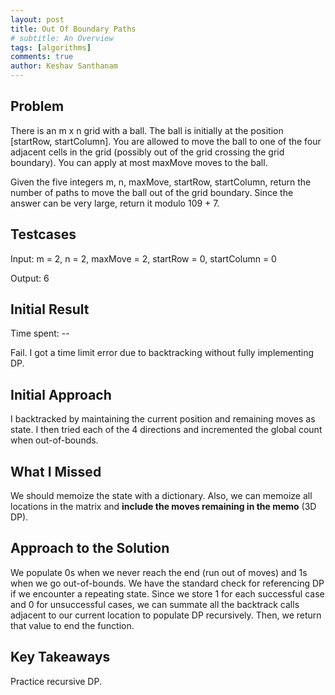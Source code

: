 ```yaml
---
layout: post
title: Out Of Boundary Paths
# subtitle: An Overview
tags: [algorithms]
comments: true
author: Keshav Santhanam
---
```


## Problem

There is an m x n grid with a ball. The ball is initially at the position [startRow, startColumn]. You are allowed to move the ball to one of the four adjacent cells in the grid (possibly out of the grid crossing the grid boundary). You can apply at most maxMove moves to the ball.

Given the five integers m, n, maxMove, startRow, startColumn, return the number of paths to move the ball out of the grid boundary. Since the answer can be very large, return it modulo 109 + 7.

## Testcases

Input: m = 2, n = 2, maxMove = 2, startRow = 0, startColumn = 0

Output: 6

## Initial Result
Time spent: --

Fail. I got a time limit error due to backtracking without fully implementing DP. 

## Initial Approach

I backtracked by maintaining the current position and remaining moves as state. I then tried each of the 4 directions and incremented the global count when out-of-bounds. 

## What I Missed
We should memoize the state with a dictionary. Also, we can memoize all locations in the matrix and **include the moves remaining in the memo** (3D DP). 

## Approach to the Solution

We populate 0s when we never reach the end (run out of moves) and 1s when we go out-of-bounds. We have the standard check for referencing DP if we encounter a repeating state. Since we store 1 for each successful case and 0 for unsuccessful cases, we can summate all the backtrack calls adjacent to our current location to populate DP recursively. Then, we return that value to end the function. 

## Key Takeaways
Practice recursive DP. 